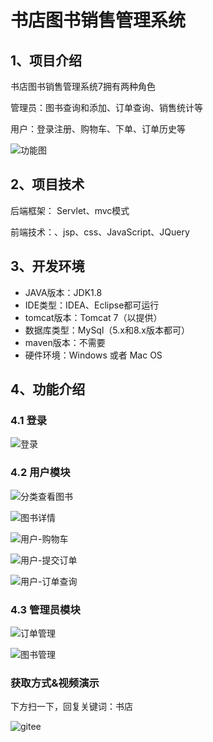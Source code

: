 # 书店图书销售管理系统


## 1、项目介绍

书店图书销售管理系统7拥有两种角色

管理员：图书查询和添加、订单查询、销售统计等

用户：登录注册、购物车、下单、订单历史等

![功能图](https://project-images-1256969109.cos.ap-chongqing.myqcloud.com/Typora-Images/202208141458157.png)


## 2、项目技术

后端框架： Servlet、mvc模式

前端技术：、jsp、css、JavaScript、JQuery

## 3、开发环境

- JAVA版本：JDK1.8
- IDE类型：IDEA、Eclipse都可运行
- tomcat版本：Tomcat 7（以提供）
- 数据库类型：MySql（5.x和8.x版本都可） 
- maven版本：不需要
- 硬件环境：Windows 或者 Mac OS


## 4、功能介绍

### 4.1 登录

![登录](https://project-images-1256969109.cos.ap-chongqing.myqcloud.com/Typora-Images/202208141431381.jpg)

### 4.2 用户模块

![分类查看图书](https://project-images-1256969109.cos.ap-chongqing.myqcloud.com/Typora-Images/202208141431016.jpg)

![图书详情](https://project-images-1256969109.cos.ap-chongqing.myqcloud.com/Typora-Images/202208141431358.jpg)

![用户-购物车](https://project-images-1256969109.cos.ap-chongqing.myqcloud.com/Typora-Images/202208141431785.jpg)

![用户-提交订单](https://project-images-1256969109.cos.ap-chongqing.myqcloud.com/Typora-Images/202208141431060.jpg)

![用户-订单查询](https://project-images-1256969109.cos.ap-chongqing.myqcloud.com/Typora-Images/202208141431847.jpg)

### 4.3 管理员模块

![订单管理](https://project-images-1256969109.cos.ap-chongqing.myqcloud.com/Typora-Images/202208141431398.jpg)

![图书管理](https://project-images-1256969109.cos.ap-chongqing.myqcloud.com/Typora-Images/202208141431373.jpg)
### 获取方式&视频演示

下方扫一下，回复关键词：书店

![gitee](https://project-images-1256969109.cos.ap-chongqing.myqcloud.com/Typora-Images/202309291447341.png)
